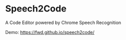 # Speech2Code

A Code Editor powered by Chrome Speech Recognition

Demo: https://fwd.github.io/speech2code/
